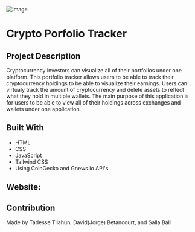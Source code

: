 ![image](https://user-images.githubusercontent.com/104656042/179119031-bba6bd87-91b7-4e37-9872-e327e586bde2.png)

# Crypto Porfolio Tracker

## Project Description

Cryptocurrency investors can visualize all of their portfolios under one platform. This portfolio tracker allows users to be able to track their cryptocurrency holdings to be able to visualize their earnings. Users can virtualy track the amount of cryptocurrency and delete assets to reflect what they hold in multiple wallets. The main purpose of this application is for users to be able to view all of their holdings across exchanges and wallets under one application. 

## Built With
* HTML
* CSS
* JavaScript
* Tailwind CSS
* Using CoinGecko and Gnews.io API's

## Website:

## Contribution
Made by Tadesse Tilahun, David(Jorge) Betancourt, and Salla Ball



